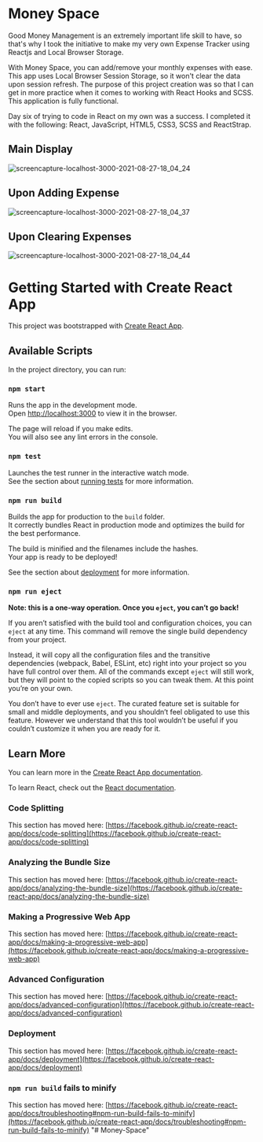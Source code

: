 # Money Space
Good Money Management is an extremely important life skill to have, so that's why I took the initiative to make my very own Expense Tracker using Reactjs and Local Browser Storage.

With Money Space, you can add/remove your monthly expenses with ease. This app uses Local Browser Session Storage, so it won't clear the data upon session refresh. The purpose of this project creation was so that I can get in more practice when it comes to working with React Hooks and SCSS. This application is fully functional. 

Day six of trying to code in React on my own was a success. I completed it with the following: React, JavaScript, HTML5, CSS3, SCSS and ReactStrap.

## Main Display
![screencapture-localhost-3000-2021-08-27-18_04_24](https://user-images.githubusercontent.com/87696858/131156486-aad96816-237a-4bdb-9d5b-f0b7925973f5.png)

## Upon Adding Expense
![screencapture-localhost-3000-2021-08-27-18_04_37](https://user-images.githubusercontent.com/87696858/131156540-9f4f2b25-ae6e-4981-bf71-7d4c208ae93f.png)

## Upon Clearing Expenses
![screencapture-localhost-3000-2021-08-27-18_04_44](https://user-images.githubusercontent.com/87696858/131156506-3e998111-f590-4bd7-822c-c2827d2f7d0c.png)

# Getting Started with Create React App

This project was bootstrapped with [Create React App](https://github.com/facebook/create-react-app).

## Available Scripts

In the project directory, you can run:

### `npm start`

Runs the app in the development mode.\
Open [http://localhost:3000](http://localhost:3000) to view it in the browser.

The page will reload if you make edits.\
You will also see any lint errors in the console.

### `npm test`

Launches the test runner in the interactive watch mode.\
See the section about [running tests](https://facebook.github.io/create-react-app/docs/running-tests) for more information.

### `npm run build`

Builds the app for production to the `build` folder.\
It correctly bundles React in production mode and optimizes the build for the best performance.

The build is minified and the filenames include the hashes.\
Your app is ready to be deployed!

See the section about [deployment](https://facebook.github.io/create-react-app/docs/deployment) for more information.

### `npm run eject`

**Note: this is a one-way operation. Once you `eject`, you can’t go back!**

If you aren’t satisfied with the build tool and configuration choices, you can `eject` at any time. This command will remove the single build dependency from your project.

Instead, it will copy all the configuration files and the transitive dependencies (webpack, Babel, ESLint, etc) right into your project so you have full control over them. All of the commands except `eject` will still work, but they will point to the copied scripts so you can tweak them. At this point you’re on your own.

You don’t have to ever use `eject`. The curated feature set is suitable for small and middle deployments, and you shouldn’t feel obligated to use this feature. However we understand that this tool wouldn’t be useful if you couldn’t customize it when you are ready for it.

## Learn More

You can learn more in the [Create React App documentation](https://facebook.github.io/create-react-app/docs/getting-started).

To learn React, check out the [React documentation](https://reactjs.org/).

### Code Splitting

This section has moved here: [https://facebook.github.io/create-react-app/docs/code-splitting](https://facebook.github.io/create-react-app/docs/code-splitting)

### Analyzing the Bundle Size

This section has moved here: [https://facebook.github.io/create-react-app/docs/analyzing-the-bundle-size](https://facebook.github.io/create-react-app/docs/analyzing-the-bundle-size)

### Making a Progressive Web App

This section has moved here: [https://facebook.github.io/create-react-app/docs/making-a-progressive-web-app](https://facebook.github.io/create-react-app/docs/making-a-progressive-web-app)

### Advanced Configuration

This section has moved here: [https://facebook.github.io/create-react-app/docs/advanced-configuration](https://facebook.github.io/create-react-app/docs/advanced-configuration)

### Deployment

This section has moved here: [https://facebook.github.io/create-react-app/docs/deployment](https://facebook.github.io/create-react-app/docs/deployment)

### `npm run build` fails to minify

This section has moved here: [https://facebook.github.io/create-react-app/docs/troubleshooting#npm-run-build-fails-to-minify](https://facebook.github.io/create-react-app/docs/troubleshooting#npm-run-build-fails-to-minify)
"# Money-Space" 
